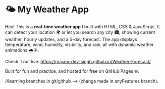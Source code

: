# 🌤️ My Weather App

Hey! This is a **real-time weather app** I built with HTML, CSS & JavaScript. It can detect your location 🌍 or let you search any city 🏙️, showing current weather, hourly updates, and a 5-day forecast. The app displays temperature, wind, humidity, visibility, and rain, all with dynamic weather animations 🌧️☀️.  

Check it out live: https://priyam-dev-singh.github.io/Weather-Forecast/

Built for fun and practice, and hosted for free on GitHub Pages 🌐.

//learning branches in git/github --> (change made in anyFeatures branch).